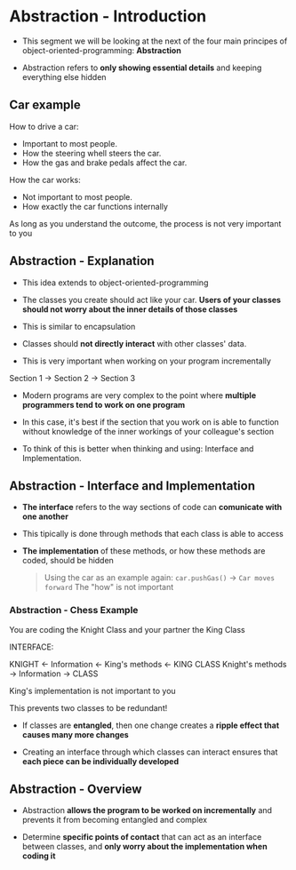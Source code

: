 # Abstraction - Introduction

* This segment we will be looking at the next of the four main principes of object-oriented-programming: **Abstraction**

* Abstraction refers to **only showing essential details** and keeping everything else hidden

## Car example
How to drive a car:

  * Important to most people.
  * How the steering whell steers the car.
  * How the gas and brake pedals affect the car.

How the car works:

  * Not important to most people.
  * How exactly the car functions internally

As long as you understand the outcome, the process is not very important to you

## Abstraction - Explanation

* This idea extends to object-oriented-programming

* The classes you create should act like your car. **Users of your classes should not worry about the inner details of those classes**

* This is similar to encapsulation

* Classes should **not directly interact** with other classes' data.

* This is very important when working on your program incrementally

Section 1 -> Section 2 -> Section 3

* Modern programs are very complex to the point where **multiple programmers tend to work on one program**

* In this case, it's best if the section that you work on is able to function without knowledge of the inner workings of your colleague's section

* To think of this is better when thinking and using: Interface and Implementation.

## Abstraction - Interface and Implementation

* **The interface** refers to the way sections of code can **comunicate with one another**

* This tipically is done through methods that each class is able to access

* **The implementation** of these methods, or how these methods are coded, should be hidden
  > Using the car as an example again:
    `car.pushGas()` -> `Car moves forward`
    The "how" is not important

### Abstraction - Chess Example
You are coding the Knight Class and your partner the King Class

INTERFACE:

KNIGHT <- Information <- King's methods <- KING
CLASS  Knight's methods -> Information -> CLASS

King's implementation is not important to you

This prevents two classes to be redundant!

* If classes are **entangled**, then one change creates a **ripple effect that causes many more changes**

* Creating an interface through which classes can interact ensures that **each piece can be individually developed**

## Abstraction - Overview

* Abstraction **allows the program to be worked on incrementally** and prevents it from becoming entangled and complex

* Determine **specific points of contact** that can act as an interface between classes, and **only worry about the implementation when coding it**
